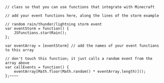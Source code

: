 ~~~~var JSFunctions = Java.type('io.bms.events.parsing.JSFunctions'); // NEVER remove this; it links the script to the Java
// class so that you can use functions that integrate with Minecraft

// add your event functions here, along the lines of the storm example

// random rain/thunder/lightning storm event
var eventStorm = function() {
    JSFunctions.startRain();
};

var eventArray = [eventStorm] // add the names of your event functions to this array

// don't touch this function; it just calls a random event from the array above
var callEvents = function() {
    eventArray[Math.floor(Math.random() * eventArray.length)]();
};~~~~
